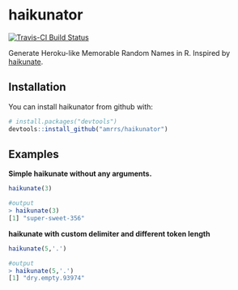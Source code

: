 # haikunator

[![Travis-CI Build Status](https://travis-ci.org/amrrs/haikunator.svg?branch=master)](https://travis-ci.org/amrrs/haikunator)

Generate Heroku-like Memorable Random Names in R. Inspired by [haikunate](https://github.com/usmanbashir/haikunator).

## Installation

You can install haikunator from github with:


``` r
# install.packages("devtools")
devtools::install_github("amrrs/haikunator")
```

## Examples

**Simple haikunate without any arguments.**

``` r
haikunate(3)

#output
> haikunate(3)
[1] "super-sweet-356"
```
**haikunate with custom delimiter and different token length** 

``` r
haikunate(5,'.')

#output
> haikunate(5,'.')
[1] "dry.empty.93974"
```
